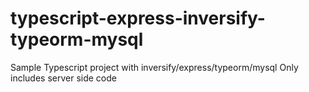 # typescript-express-inversify-typeorm-mysql

Sample Typescript project with inversify/express/typeorm/mysql 
Only includes server side code
